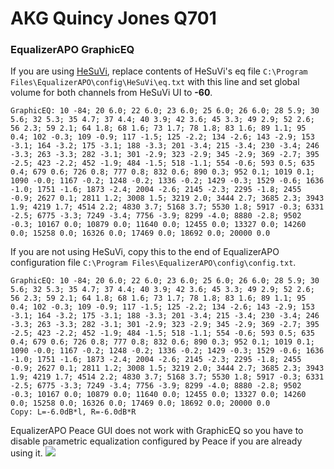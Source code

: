 # AKG Quincy Jones Q701
### EqualizerAPO GraphicEQ
If you are using [HeSuVi](https://sourceforge.net/projects/hesuvi/), replace contents of HeSuVi's eq file `C:\Program Files\EqualizerAPO\config\HeSuVi\eq.txt` with this line and set global volume for both channels from HeSuVi UI to **-60**.
```
GraphicEQ: 10 -84; 20 6.0; 22 6.0; 23 6.0; 25 6.0; 26 6.0; 28 5.9; 30 5.6; 32 5.3; 35 4.7; 37 4.4; 40 3.9; 42 3.6; 45 3.3; 49 2.9; 52 2.6; 56 2.3; 59 2.1; 64 1.8; 68 1.6; 73 1.7; 78 1.8; 83 1.6; 89 1.1; 95 0.4; 102 -0.3; 109 -0.9; 117 -1.5; 125 -2.2; 134 -2.6; 143 -2.9; 153 -3.1; 164 -3.2; 175 -3.1; 188 -3.3; 201 -3.4; 215 -3.4; 230 -3.4; 246 -3.3; 263 -3.3; 282 -3.1; 301 -2.9; 323 -2.9; 345 -2.9; 369 -2.7; 395 -2.5; 423 -2.2; 452 -1.9; 484 -1.5; 518 -1.1; 554 -0.6; 593 0.5; 635 0.4; 679 0.6; 726 0.8; 777 0.8; 832 0.6; 890 0.3; 952 0.1; 1019 0.1; 1090 -0.0; 1167 -0.2; 1248 -0.2; 1336 -0.2; 1429 -0.3; 1529 -0.6; 1636 -1.0; 1751 -1.6; 1873 -2.4; 2004 -2.6; 2145 -2.3; 2295 -1.8; 2455 -0.9; 2627 0.1; 2811 1.2; 3008 1.5; 3219 2.0; 3444 2.7; 3685 2.3; 3943 1.9; 4219 1.7; 4514 2.2; 4830 3.7; 5168 3.7; 5530 1.8; 5917 -0.3; 6331 -2.5; 6775 -3.3; 7249 -3.4; 7756 -3.9; 8299 -4.0; 8880 -2.8; 9502 -0.3; 10167 0.0; 10879 0.0; 11640 0.0; 12455 0.0; 13327 0.0; 14260 0.0; 15258 0.0; 16326 0.0; 17469 0.0; 18692 0.0; 20000 0.0
```
If you are not using HeSuVi, copy this to the end of EqualizerAPO configuration file `C:\Program Files\EqualizerAPO\config\config.txt`.
```
GraphicEQ: 10 -84; 20 6.0; 22 6.0; 23 6.0; 25 6.0; 26 6.0; 28 5.9; 30 5.6; 32 5.3; 35 4.7; 37 4.4; 40 3.9; 42 3.6; 45 3.3; 49 2.9; 52 2.6; 56 2.3; 59 2.1; 64 1.8; 68 1.6; 73 1.7; 78 1.8; 83 1.6; 89 1.1; 95 0.4; 102 -0.3; 109 -0.9; 117 -1.5; 125 -2.2; 134 -2.6; 143 -2.9; 153 -3.1; 164 -3.2; 175 -3.1; 188 -3.3; 201 -3.4; 215 -3.4; 230 -3.4; 246 -3.3; 263 -3.3; 282 -3.1; 301 -2.9; 323 -2.9; 345 -2.9; 369 -2.7; 395 -2.5; 423 -2.2; 452 -1.9; 484 -1.5; 518 -1.1; 554 -0.6; 593 0.5; 635 0.4; 679 0.6; 726 0.8; 777 0.8; 832 0.6; 890 0.3; 952 0.1; 1019 0.1; 1090 -0.0; 1167 -0.2; 1248 -0.2; 1336 -0.2; 1429 -0.3; 1529 -0.6; 1636 -1.0; 1751 -1.6; 1873 -2.4; 2004 -2.6; 2145 -2.3; 2295 -1.8; 2455 -0.9; 2627 0.1; 2811 1.2; 3008 1.5; 3219 2.0; 3444 2.7; 3685 2.3; 3943 1.9; 4219 1.7; 4514 2.2; 4830 3.7; 5168 3.7; 5530 1.8; 5917 -0.3; 6331 -2.5; 6775 -3.3; 7249 -3.4; 7756 -3.9; 8299 -4.0; 8880 -2.8; 9502 -0.3; 10167 0.0; 10879 0.0; 11640 0.0; 12455 0.0; 13327 0.0; 14260 0.0; 15258 0.0; 16326 0.0; 17469 0.0; 18692 0.0; 20000 0.0
Copy: L=-6.0dB*l, R=-6.0dB*R
```
EqualizerAPO Peace GUI does not work with GraphicEQ so you have to disable parametric equalization configured by Peace if you are already using it.
![](https://raw.githubusercontent.com/jaakkopasanen/AutoEq/master/results/Headphone.com/innerfidelity/onear/AKG%20Quincy%20Jones%20Q701/AKG%20Quincy%20Jones%20Q701.png)
